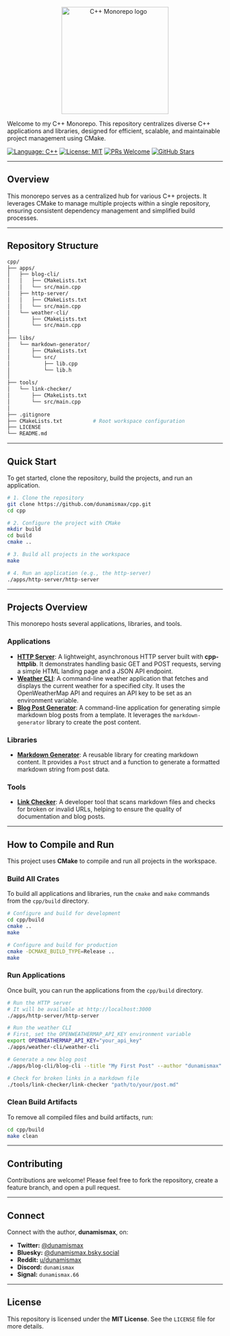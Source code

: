 <p align="center">
  <img src="https://upload.wikimedia.org/wikipedia/commons/thumb/1/18/ISO_C%2B%2B_Logo.svg/1200px-ISO_C%2B%2B_Logo.svg.png" alt="C++ Monorepo logo" width="250"/>
</p>

Welcome to my C++ Monorepo. This repository centralizes diverse C++ applications and libraries, designed for efficient, scalable, and maintainable project management using CMake.

[![Language: C++](https://img.shields.io/badge/Language-C%2B%2B-blue.svg)](https://isocpp.org/)
[![License: MIT](https://img.shields.io/badge/License-MIT-yellow.svg)](https://github.com/dunamismax/cpp/blob/main/LICENSE)
[![PRs Welcome](https://img.shields.io/badge/PRs-welcome-brightgreen.svg?style=flat-square)](https://github.com/dunamismax/cpp/pulls)
[![GitHub Stars](https://img.shields.io/github/stars/dunamismax/cpp)](https://github.com/dunamismax/cpp/stargazers)

---

## Overview

This monorepo serves as a centralized hub for various C++ projects. It leverages CMake to manage multiple projects within a single repository, ensuring consistent dependency management and simplified build processes.

---

## Repository Structure

```sh
cpp/
├── apps/
│   ├── blog-cli/
│   │   ├── CMakeLists.txt
│   │   └── src/main.cpp
│   ├── http-server/
│   │   ├── CMakeLists.txt
│   │   └── src/main.cpp
│   └── weather-cli/
│       ├── CMakeLists.txt
│       └── src/main.cpp
│
├── libs/
│   └── markdown-generator/
│       ├── CMakeLists.txt
│       └── src/
│           ├── lib.cpp
│           └── lib.h
│
├── tools/
│   └── link-checker/
│       ├── CMakeLists.txt
│       └── src/main.cpp
│
├── .gitignore
├── CMakeLists.txt          # Root workspace configuration
├── LICENSE
└── README.md
```

---

## Quick Start

To get started, clone the repository, build the projects, and run an application.

```bash
# 1. Clone the repository
git clone https://github.com/dunamismax/cpp.git
cd cpp

# 2. Configure the project with CMake
mkdir build
cd build
cmake ..

# 3. Build all projects in the workspace
make

# 4. Run an application (e.g., the http-server)
./apps/http-server/http-server
```

---

## Projects Overview

This monorepo hosts several applications, libraries, and tools.

### Applications

- **[HTTP Server](https://github.com/dunamismax/cpp/blob/main/apps/http-server/src/main.cpp)**: A lightweight, asynchronous HTTP server built with **cpp-httplib**. It demonstrates handling basic GET and POST requests, serving a simple HTML landing page and a JSON API endpoint.
- **[Weather CLI](https://github.com/dunamismax/cpp/blob/main/apps/weather-cli/src/main.cpp)**: A command-line weather application that fetches and displays the current weather for a specified city. It uses the OpenWeatherMap API and requires an API key to be set as an environment variable.
- **[Blog Post Generator](https://github.com/dunamismax/cpp/blob/main/apps/blog-cli/src/main.cpp)**: A command-line application for generating simple markdown blog posts from a template. It leverages the `markdown-generator` library to create the post content.

### Libraries

- **[Markdown Generator](https://github.com/dunamismax/cpp/blob/main/libs/markdown-generator/src/lib.h)**: A reusable library for creating markdown content. It provides a `Post` struct and a function to generate a formatted markdown string from post data.

### Tools

- **[Link Checker](https://github.com/dunamismax/cpp/blob/main/tools/link-checker/src/main.cpp)**: A developer tool that scans markdown files and checks for broken or invalid URLs, helping to ensure the quality of documentation and blog posts.

---

## How to Compile and Run

This project uses **CMake** to compile and run all projects in the workspace.

### Build All Crates

To build all applications and libraries, run the `cmake` and `make` commands from the `cpp/build` directory.

```bash
# Configure and build for development
cd cpp/build
cmake ..
make

# Configure and build for production
cmake -DCMAKE_BUILD_TYPE=Release ..
make
```

### Run Applications

Once built, you can run the applications from the `cpp/build` directory.

```bash
# Run the HTTP server
# It will be available at http://localhost:3000
./apps/http-server/http-server

# Run the weather CLI
# First, set the OPENWEATHERMAP_API_KEY environment variable
export OPENWEATHERMAP_API_KEY="your_api_key"
./apps/weather-cli/weather-cli

# Generate a new blog post
./apps/blog-cli/blog-cli --title "My First Post" --author "dunamismax"

# Check for broken links in a markdown file
./tools/link-checker/link-checker "path/to/your/post.md"
```

### Clean Build Artifacts

To remove all compiled files and build artifacts, run:

```bash
cd cpp/build
make clean
```

---

## Contributing

Contributions are welcome! Please feel free to fork the repository, create a feature branch, and open a pull request.

---

## Connect

Connect with the author, **dunamismax**, on:

- **Twitter:** [@dunamismax](https://twitter.com/dunamismax)
- **Bluesky:** [@dunamismax.bsky.social](https://bsky.app/profile/dunamismax.bsky.social)
- **Reddit:** [u/dunamismax](https://www.reddit.com/user/dunamismax)
- **Discord:** `dunamismax`
- **Signal:** `dunamismax.66`

---

## License

This repository is licensed under the **MIT License**. See the `LICENSE` file for more details.
